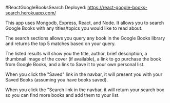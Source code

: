 #ReactGoogleBooksSearch
Deployed: https://react-google-books-search.herokuapp.com/

This app uses Mongodb, Express, React, and Node.  It allows you to search Google Books with any titles/topics you would like to read about.

The search sections allows you query any book in the Google Books library and returns the top 5 matches based on your query.

The listed results will show you the title, author, brief description, a thumbnail image of the cover (if available), a link to go purchase the book from Google Books, and a link to Save it to your own personal list.

When you click the "Saved" link in the navbar, it will present you with your Saved Books (assuming you have books saved).

When you click the "Search link in the navbar, it will return your search box so you can find more books and add them to your list.

